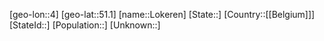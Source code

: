 ﻿---
location: [51.1,4]
type: City
tags:
- geo/City


SpocWebEntityId: 32076
isDeleted: false
confidential: public

---
[geo-lon::4]
[geo-lat::51.1]
[name::Lokeren]
[State::]
[Country::[[Belgium]]]
[StateId::]
[Population::]
[Unknown::]

